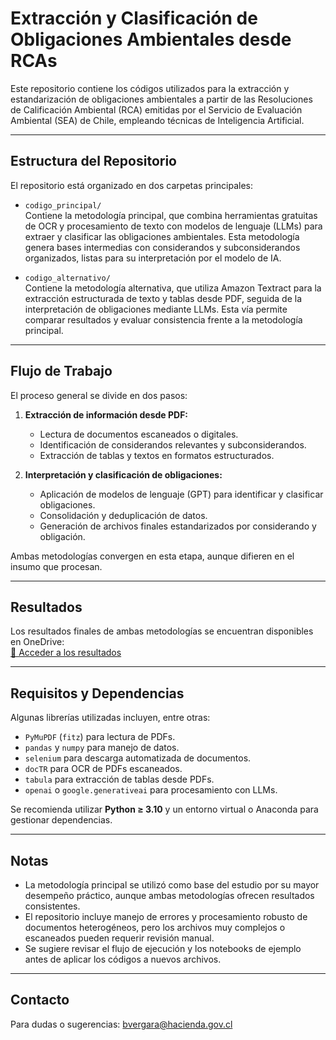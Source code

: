 # Extracción y Clasificación de Obligaciones Ambientales desde RCAs

Este repositorio contiene los códigos utilizados para la extracción y estandarización de obligaciones ambientales a partir de las Resoluciones de Calificación Ambiental (RCA) emitidas por el Servicio de Evaluación Ambiental (SEA) de Chile, empleando técnicas de Inteligencia Artificial.

---

## Estructura del Repositorio

El repositorio está organizado en dos carpetas principales:

- `codigo_principal/`  
  Contiene la metodología principal, que combina herramientas gratuitas de OCR y procesamiento de texto con modelos de lenguaje (LLMs) para extraer y clasificar las obligaciones ambientales. Esta metodología genera bases intermedias con considerandos y subconsiderandos organizados, listas para su interpretación por el modelo de IA.

- `codigo_alternativo/`  
  Contiene la metodología alternativa, que utiliza Amazon Textract para la extracción estructurada de texto y tablas desde PDF, seguida de la interpretación de obligaciones mediante LLMs. Esta vía permite comparar resultados y evaluar consistencia frente a la metodología principal.

---

## Flujo de Trabajo

El proceso general se divide en dos pasos:

1. **Extracción de información desde PDF:**  
   - Lectura de documentos escaneados o digitales.  
   - Identificación de considerandos relevantes y subconsiderandos.  
   - Extracción de tablas y textos en formatos estructurados.  

2. **Interpretación y clasificación de obligaciones:**  
   - Aplicación de modelos de lenguaje (GPT) para identificar y clasificar obligaciones.  
   - Consolidación y deduplicación de datos.  
   - Generación de archivos finales estandarizados por considerando y obligación.

Ambas metodologías convergen en esta etapa, aunque difieren en el insumo que procesan.

---

## Resultados

Los resultados finales de ambas metodologías se encuentran disponibles en OneDrive:  
[📂 Acceder a los resultados](TU_LINK_ONEDRIVE_AQUI)

---

## Requisitos y Dependencias

Algunas librerías utilizadas incluyen, entre otras:

- `PyMuPDF` (`fitz`) para lectura de PDFs.  
- `pandas` y `numpy` para manejo de datos.  
- `selenium` para descarga automatizada de documentos.  
- `docTR` para OCR de PDFs escaneados.  
- `tabula` para extracción de tablas desde PDFs.  
- `openai` o `google.generativeai` para procesamiento con LLMs.  

Se recomienda utilizar **Python ≥ 3.10** y un entorno virtual o Anaconda para gestionar dependencias.

---

## Notas

- La metodología principal se utilizó como base del estudio por su mayor desempeño práctico, aunque ambas metodologías ofrecen resultados consistentes.  
- El repositorio incluye manejo de errores y procesamiento robusto de documentos heterogéneos, pero los archivos muy complejos o escaneados pueden requerir revisión manual.  
- Se sugiere revisar el flujo de ejecución y los notebooks de ejemplo antes de aplicar los códigos a nuevos archivos.

---

## Contacto


Para dudas o sugerencias: bvergara@hacienda.gov.cl

